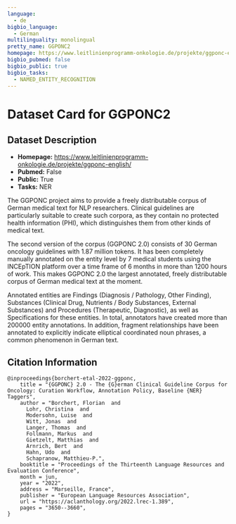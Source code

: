 ```yaml
---
language:
  - de 
bigbio_language:
  - German
multilinguality: monolingual
pretty_name: GGPONC2
homepage: https://www.leitlinienprogramm-onkologie.de/projekte/ggponc-english/
bigbio_pubmed: false
bigbio_public: true
bigbio_tasks:
  - NAMED_ENTITY_RECOGNITION
---
```



# Dataset Card for GGPONC2

## Dataset Description

- **Homepage:** https://www.leitlinienprogramm-onkologie.de/projekte/ggponc-english/
- **Pubmed:** False
- **Public:** True
- **Tasks:** NER 


The GGPONC project aims to provide a freely distributable corpus of German medical text for NLP researchers. 
Clinical guidelines are particularly suitable to create such corpora, as they contain no protected health information 
(PHI), which distinguishes them from other kinds of medical text.

The second version of the corpus (GGPONC 2.0) consists of 30 German oncology guidelines with 1.87 million tokens. 
It has been completely manually annotated on the entity level by 7 medical students using the INCEpTION platform over a 
time frame of 6 months in more than 1200 hours of work. This makes GGPONC 2.0 the largest annotated, freely 
distributable corpus of German medical text at the moment.

Annotated entities are Findings (Diagnosis / Pathology, Other Finding), Substances (Clinical Drug, Nutrients / Body 
Substances, External Substances) and Procedures (Therapeutic, Diagnostic), as well as Specifications for these entities. 
In total, annotators have created more than 200000 entity annotations. In addition, fragment relationships have been 
annotated to explicitly indicate elliptical coordinated noun phrases, a common phenomenon in German text.

## Citation Information

```
@inproceedings{borchert-etal-2022-ggponc,
    title = "{GGPONC} 2.0 - The {G}erman Clinical Guideline Corpus for Oncology: Curation Workflow, Annotation Policy, Baseline {NER} Taggers",
    author = "Borchert, Florian  and
      Lohr, Christina  and
      Modersohn, Luise  and
      Witt, Jonas  and
      Langer, Thomas  and
      Follmann, Markus  and
      Gietzelt, Matthias  and
      Arnrich, Bert  and
      Hahn, Udo  and
      Schapranow, Matthieu-P.",
    booktitle = "Proceedings of the Thirteenth Language Resources and Evaluation Conference",
    month = jun,
    year = "2022",
    address = "Marseille, France",
    publisher = "European Language Resources Association",
    url = "https://aclanthology.org/2022.lrec-1.389",
    pages = "3650--3660",
}
```
